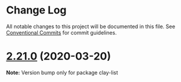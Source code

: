 # Change Log

All notable changes to this project will be documented in this file.
See [Conventional Commits](https://conventionalcommits.org) for commit guidelines.

# [2.21.0](https://github.com/liferay/clay/tree/master/packages/clay-list-group/compare/v2.20.2...v2.21.0) (2020-03-20)

**Note:** Version bump only for package clay-list
